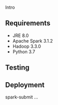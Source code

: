 Intro

## Requirements ##

* JRE 8.0
* Apache Spark 3.1.2
* Hadoop 3.3.0
* Python 3.7

## Testing

## Deployment

spark-submit ...